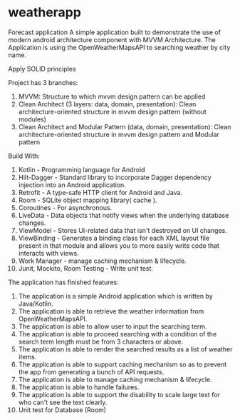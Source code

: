 # weatherapp
Forecast application
A simple application built to demonstrate the use of modern android architecture component with MVVM Architecture.
The Application is using the OpenWeatherMapsAPI to searching weather by city name.



Apply SOLID principles



Project has 3 branches:
1. MVVM: Structure to which mvvm design pattern can be applied
2. Clean Architect (3 layers: data, domain, presentation): Clean architecture-oriented structure in mvvm design pattern (without modules)
3. Clean Architect and Modular Pattern (data, domain, presentation): Clean architecture-oriented structure in mvvm design pattern and Modular pattern



Build With:
1. Kotlin - Programming language for Android
1. Hilt-Dagger - Standard library to incorporate Dagger dependency injection into an Android application.
3. Retrofit - A type-safe HTTP client for Android and Java.
4. Room - SQLite object mapping library( cache ).
5. Coroutines - For asynchronous.
6. LiveData - Data objects that notify views when the underlying database changes.
7. ViewModel - Stores UI-related data that isn't destroyed on UI changes.
8. ViewBinding - Generates a binding class for each XML layout file present in that module 
   and allows you to more easily write code that interacts with views.
9. Work Manager - manage caching mechanism & lifecycle.
10. Junit, Mockito, Room Testing - Write unit test.



The application has finished features:
1. The application is a simple Android application which is written by Java/Kotlin.
2. The application is able to retrieve the weather information from OpenWeatherMapsAPI.
3. The application is able to allow user to input the searching term.
4. The application is able to proceed searching with a condition of the search term length 
   must be from 3 characters or above.
5. The application is able to render the searched results as a list of weather items.
6. The application is able to support caching mechanism so as to prevent the app from
   generating a bunch of API requests.
7. The application is able to manage caching mechanism & lifecycle.
8. The application is able to handle failures.
9. The application is able to support the disability to scale large text for who can't see the text
   clearly.
10. Unit test for Database (Room)


   













